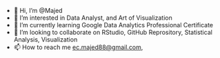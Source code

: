 - 👋 Hi, I’m @Majed
- 👀 I’m interested in Data Analyst, and Art of Visualization
- 🌱 I’m currently learning Google Data Analytics Professional Certificate
- 💞️ I’m looking to collaborate on RStudio, GitHub Reprository, Statistical Analysis, Visualization
- 📫 How to reach me ec.majed88@gmail.com, 

<!---
EcMajed/EcMajed is a ✨ Data Analyst ✨ repository because its `README.md` (this file) appears on your GitHub profile.
You can click the Preview link to take a look at your changes.
--->
